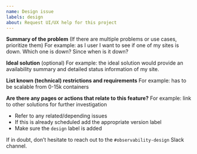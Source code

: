 ```yaml
---
name: Design issue
labels: design
about: Request UI/UX help for this project
---
```


**Summary of the problem** (If there are multiple problems or use cases, prioritize them)
For example: as I user I want to see if one of my sites is down. Which one is down? Since when is it down?

**Ideal solution** (optional)
For example: the ideal solution would provide an availability summary and detailed status information of my site.

**List known (technical) restrictions and requirements**
For example: has to be scalable from 0-15k containers

**Are there any pages or actions that relate to this feature?**
For example: link to other solutions for further investigation

- Refer to any related/depending issues
- If this is already scheduled add the appropriate version label
- Make sure the `design` label is added


If in doubt, don’t hesitate to reach out to the `#observability-design` Slack channel.
